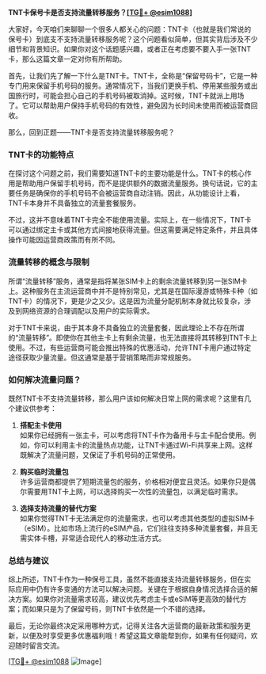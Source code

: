 **TNT卡保号卡是否支持流量转移服务？[[TG💪+ @esim1088](https://t.me/s/esim1088)]**

大家好，今天咱们来聊聊一个很多人都关心的问题：TNT卡（也就是我们常说的保号卡）到底支不支持流量转移服务呢？这个问题看似简单，但其实背后涉及不少细节和背景知识。如果你对这个话题感兴趣，或者正在考虑要不要入手一张TNT卡，那么这篇文章一定对你有所帮助。

首先，让我们先了解一下什么是TNT卡。TNT卡，全称是“保留号码卡”，它是一种专门用来保留手机号码的服务。通常情况下，当我们更换手机、停用某些服务或出国旅行时，可能会担心自己的手机号码被取消掉。这时候，TNT卡就派上用场了。它可以帮助用户保持手机号码的有效性，避免因为长时间未使用而被运营商回收。

那么，回到正题——TNT卡是否支持流量转移服务呢？

### **TNT卡的功能特点**
在探讨这个问题之前，我们需要知道TNT卡的主要功能是什么。TNT卡的核心作用是帮助用户保留手机号码，而不是提供额外的数据流量服务。换句话说，它的主要任务是确保你的手机号码不会被运营商自动注销。因此，从功能设计上看，TNT卡本身并不具备独立的流量套餐服务。

不过，这并不意味着TNT卡完全不能使用流量。实际上，在一些情况下，TNT卡可以通过绑定主卡或其他方式间接地获得流量。但这需要满足特定条件，并且具体操作可能因运营商政策而有所不同。

### **流量转移的概念与限制**
所谓“流量转移”服务，通常是指将某张SIM卡上的剩余流量转移到另一张SIM卡上。这种服务在主流运营商中并不是特别常见，尤其是在国际漫游或特殊卡种（如TNT卡）的情况下，更是少之又少。这是因为流量分配机制本身就比较复杂，涉及到网络资源的合理调配以及用户的实际需求。

对于TNT卡来说，由于其本身不具备独立的流量套餐，因此理论上不存在所谓的“流量转移”。即使你在其他主卡上有剩余流量，也无法直接将其转移到TNT卡上使用。不过，有些运营商可能会推出特殊的优惠活动，允许TNT卡用户通过特定途径获取少量流量。但这通常是基于营销策略而非常规服务。

### **如何解决流量问题？**
既然TNT卡不支持流量转移，那么用户该如何解决日常上网的需求呢？这里有几个建议供参考：

1. **搭配主卡使用**  
   如果你已经拥有一张主卡，可以考虑将TNT卡作为备用卡与主卡配合使用。例如，你可以利用主卡的流量热点功能，让TNT卡通过Wi-Fi共享来上网。这样既解决了流量问题，又保证了手机号码的正常使用。

2. **购买临时流量包**  
   许多运营商都提供了短期流量包的服务，价格相对便宜且灵活。如果你只是偶尔需要用TNT卡上网，可以选择购买一次性的流量包，以满足临时需求。

3. **选择支持流量的替代方案**  
   如果你觉得TNT卡无法满足你的流量需求，也可以考虑其他类型的虚拟SIM卡（eSIM）。比如市场上流行的eSIM产品，它们往往支持多种流量套餐，并且无需实体卡槽，非常适合现代人的移动生活方式。

### **总结与建议**
综上所述，TNT卡作为一种保号工具，虽然不能直接支持流量转移服务，但在实际应用中仍有许多变通的方法可以解决问题。关键在于根据自身情况选择合适的解决方案。如果你对流量需求较高，建议优先考虑主卡或eSIM等更高效的替代方案；而如果只是为了保留号码，则TNT卡依然是一个不错的选择。

最后，无论你最终决定采用哪种方式，记得关注各大运营商的最新政策和服务更新，以便及时享受更多优惠福利哦！希望这篇文章能帮到你，如果有任何疑问，欢迎随时留言交流。

[[TG💪+ @esim1088](https://t.me/s/esim1088) ![Image](https://i.postimg.cc/4NQfJmqS/Snipaste-2025-05-13-00-14-12.png)]